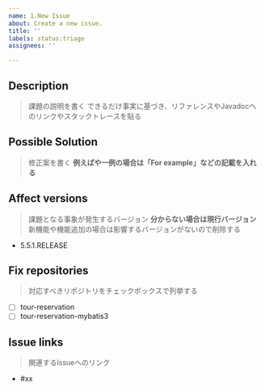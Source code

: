 ```yaml
---
name: 1.New Issue
about: Create a new issue.
title: ''
labels: status:triage
assignees: ''

---
```


## Description
> 課題の説明を書く
> できるだけ事実に基づき、リファレンスやJavadocへのリンクやスタックトレースを貼る

## Possible Solution
> 修正案を書く
> **例えばや一例の場合は「For example」などの記載を入れる**
## Affect versions
> 課題となる事象が発生するバージョン **分からない場合は現行バージョン**
> 新機能や機能追加の場合は影響するバージョンがないので削除する

- 5.5.1.RELEASE

## Fix repositories
> 対応すべきリポジトリをチェックボックスで列挙する

- [ ] tour-reservation
- [ ] tour-reservation-mybatis3

## Issue links
> 関連するIssueへのリンク

- #xx

